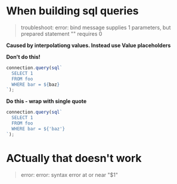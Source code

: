 # When building sql queries 
> troubleshoot:  error: bind message supplies 1 parameters, but prepared statement "" requires 0

**Caused by interpolationg values. Instead use Value placeholders**

**Don't do this!**
```js
connection.query(sql`
  SELECT 1
  FROM foo
  WHERE bar = ${baz}
`);
```

**Do this - wrap with single quote**
```js
connection.query(sql`
  SELECT 1
  FROM foo
  WHERE bar = ${'baz'}
`);
```

# ACtually that doesn't work 
> error: error: syntax error at or near "$1"

